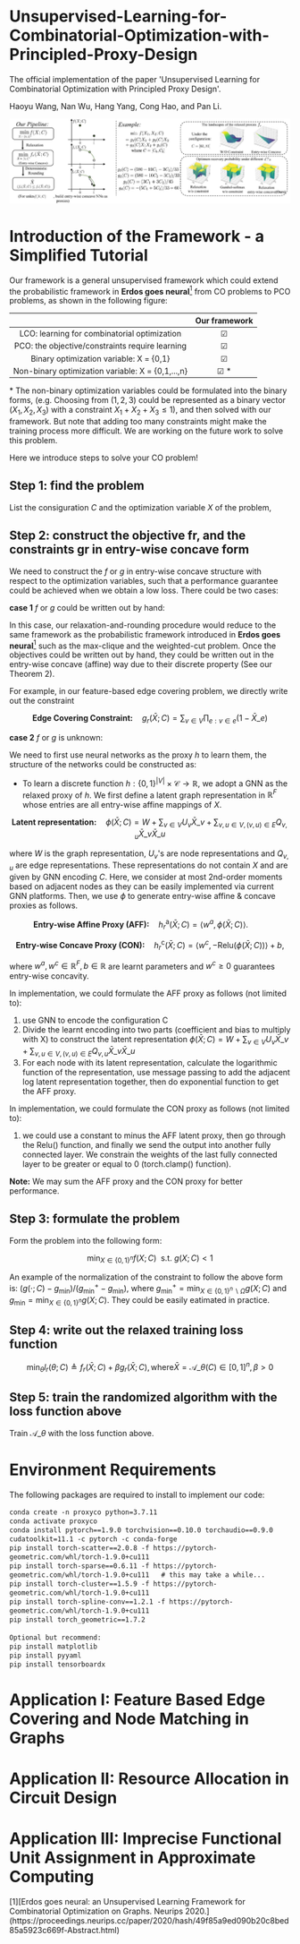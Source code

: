 # Unsupervised-Learning-for-Combinatorial-Optimization-with-Principled-Proxy-Design
The official implementation of the paper 'Unsupervised Learning for Combinatorial Optimization with Principled Proxy Design'.

Haoyu Wang, Nan Wu, Hang Yang, Cong Hao, and Pan Li.

![image](https://github.com/Graph-COM/CO_ProxyDesign/blob/main/img/architecture.jpg)

# Introduction of the Framework - a Simplified Tutorial
Our framework is a general unsupervised framework which could extend the probabilistic framework in **Erdos goes neural**[<sup>1</sup>](#refer-anchor-1) from CO problems to PCO problems, as shown in the following figure:

|                                                   | Our framework |
|:-------------------------------------------------:|:-------------:|
|    LCO: learning for combinatorial optimization   |    &#9745;    |
|  PCO: the objective/constraints require learning  |    &#9745;    |
|      Binary optimization variable: X = {0,1}      |    &#9745;    |
| Non-binary optimization variable: X = {0,1,...,n} |   &#9745; *   |

\* The non-binary optimization variables could be formulated into the binary forms, (e.g.
Choosing from $(1,2,3)$ could be represented as a binary vector $(X_1,X_2,X_3)$ with a constraint $X_1 + X_2 + X_3 \leq 1$), and then solved with our
framework. But note that adding too many constraints might make the training process more difficult. We are working on the future work to solve this problem.

Here we introduce  steps to solve your CO problem!

## Step 1: find the problem
List the consiguration $C$ and the optimization variable $X$ of the problem,

## Step 2: construct the objective fr, and the constraints gr in entry-wise concave form
We need to construct the $f$ or $g$ in entry-wise concave structure with respect to the optimization variables, such that a performance guarantee could be achieved when we obtain a low loss. There could be two cases:

**case 1** $f$ or $g$ could be written out by hand:

In this case, our relaxation-and-rounding procedure would reduce to the same framework as the probabilistic framework introduced in **Erdos goes neural**[<sup>1</sup>](#refer-anchor-1) such as the max-clique and the weighted-cut problem. Once the objectives could be written out by hand, they could be written out in the entry-wise concave (affine) way due to their discrete property (See our Theorem 2).

For example, in our feature-based edge covering problem, we directly write out the constraint 

$$ \textbf{Edge Covering Constraint:} \quad g_r(\bar{X};C) = \sum_{v\in V} \prod_{e:v\in e}(1-\bar{X}\_e) $$

**case 2** $f$ or $g$ is unknown:

We need to first use neural networks as the proxy $h$ to learn them, the structure of the networks could be constructed as:

* To learn a discrete function $h:\{0,1\}^{|V|}\times \mathcal{C}\rightarrow \mathbb{R}$, we adopt a GNN as the relaxed proxy of $h$. We first define a latent graph representation in $\mathbb{R}^F$ whose entries are all entry-wise affine mappings of $X$.  

$$ \textbf{Latent representation:} \quad \phi(\bar{X};C) = W +\sum_{v\in V} U_{v} \bar{X}\_{v} + \sum_{v,u \in V, (v,u) \in E} Q_{v,u} \bar{X}\_{v} \bar{X}\_{u}$$

where $W$ is the graph representation, $U_{v}$'s are node representations and $Q_{v,u}$ are edge representations. These representations do not contain $X$ and are given by GNN encoding $C$. Here, we consider at most 2nd-order moments based on adjacent nodes as they can be easily implemented via current GNN platforms. Then, we use $\phi$ to generate entry-wise affine \& concave proxies as follows.

   $$ \textbf{Entry-wise Affine Proxy (AFF):}\quad h_r^{\text{a}}(\bar{X};C) = \langle w^a, \phi(\bar{X};C)\rangle. \quad\quad $$
   
   $$ \textbf{Entry-wise Concave Proxy (CON):}\quad h_r^{\text{c}}(\bar{X};C) = \langle w^c, -\text{Relu}(\phi(\bar{X};C))\rangle + b, $$ 
   
where $w^a,w^c\in\mathbb{R}^F, b\in\mathbb{R}$ are learnt parameters and $w^c\geq0$ guarantees entry-wise concavity.

In implementation, we could formulate the AFF proxy as follows (not limited to):

1. use GNN to encode the configuration C
1. Divide the learnt encoding into two parts (coefficient and bias to multiply with X) to construct the latent representation $\phi(\bar{X};C) = W +\sum_{v\in V} U_{v} \bar{X}\_{v} + \sum_{v,u \in V, (v,u) \in E} Q_{v,u} \bar{X}\_{v} \bar{X}\_{u}$
1. For each node with its latent representation, calculate the logarithmic function of the representation, use message passing to add the adjacent log latent representation together, then do exponential function to get the AFF proxy.

In implementation, we could formulate the CON proxy as follows (not limited to):

1. we could use a constant to minus the AFF latent proxy, then go through the Relu() function, and finally we send the output into another fully connected layer. We constrain the weights of the last fully connected layer to be greater or equal to 0 (torch.clamp() function).

**Note:** We may sum the AFF proxy and the CON proxy for better performance.

## Step 3: formulate the problem
Form the problem into the following form:

$$ \min_{X \in \{0,1\}^n} f(X;C) \ \ \text{s.t. } g(X;C) < 1$$

An example of the normalization of the constraint to follow the above form is: $(g(\cdot;C) - g_{\min})/(g_{\min}^+ - g_{\min})$, where $g_{\min}^+ = \min_{X \in \{0,1\}^n \backslash \Omega} g(X;C)$ and $g_{\min} = \min_{X \in \{0,1\}^n} g(X;C)$. They could be easily eatimated in practice.

## Step 4: write out the relaxed training loss function

$$ \min_{\theta} l_r(\theta;C) \triangleq f_r(\bar{X};C) + \beta g_r(\bar{X};C), \text{where} \bar{X} = \mathcal{A}\_{\theta}(C) \in [0,1]^n, \beta > 0 $$

## Step 5: train the randomized algorithm with the loss function above
Train $\mathcal{A}\_{\theta}$ with the loss function above.

# Environment Requirements
The following packages are required to install to implement our code:
```shell
conda create -n proxyco python=3.7.11
conda activate proxyco
conda install pytorch==1.9.0 torchvision==0.10.0 torchaudio==0.9.0 cudatoolkit=11.1 -c pytorch -c conda-forge
pip install torch-scatter==2.0.8 -f https://pytorch-geometric.com/whl/torch-1.9.0+cu111
pip install torch-sparse==0.6.11 -f https://pytorch-geometric.com/whl/torch-1.9.0+cu111   # this may take a while...
pip install torch-cluster==1.5.9 -f https://pytorch-geometric.com/whl/torch-1.9.0+cu111
pip install torch-spline-conv==1.2.1 -f https://pytorch-geometric.com/whl/torch-1.9.0+cu111
pip install torch_geometric==1.7.2

Optional but recommend:
pip install matplotlib
pip install pyyaml
pip install tensorboardx
```

# Application I: Feature Based Edge Covering and Node Matching in Graphs

# Application II: Resource Allocation in Circuit Design

# Application III: Imprecise Functional Unit Assignment in Approximate Computing


<div id="refer-anchor-1"></div>
[1][Erdos goes neural: an Unsupervised Learning Framework for Combinatorial Optimization on Graphs. Neurips 2020.](https://proceedings.neurips.cc/paper/2020/hash/49f85a9ed090b20c8bed85a5923c669f-Abstract.html) 
